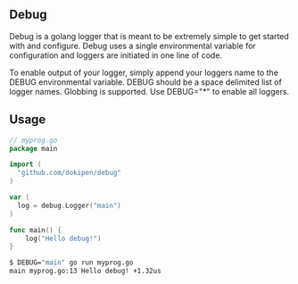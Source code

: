 ## Debug ##
Debug is a golang logger that is meant to be extremely simple to get started
with and configure. Debug uses a single environmental variable for
configuration and loggers are initiated in one line of code.

To enable output of your logger, simply append your loggers name to the DEBUG
environmental variable. DEBUG should be a space delimited list of logger
names. Globbing is supported. Use DEBUG="\*" to enable all loggers.

## Usage ##
```go
// myprog.go
package main

import (
  "github.com/dokipen/debug"
)

var (
  log = debug.Logger("main")
)

func main() {
    log("Hello debug!")
}
```

```bash
$ DEBUG="main" go run myprog.go
main myprog.go:13 Hello debug! +1.32us
```
